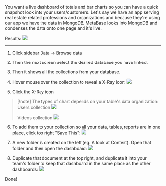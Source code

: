 You want a live dashboard of totals and bar charts so you can have a quick snapshot look into your users/customers. Let's say we have an app serving real estate related professions and organizations and because they're using our app we have the data in MongoDB. MetaBase looks into MongoDB and condenses the data onto one page and it's live.

Results:
![](https://i.imgur.com/kHxiNqd.png)


---


1. Click sidebar Data -> Browse data 
2. Then the next screen select the desired database you have linked.
3. Then it shows all the collections from your database.
4. Hover mouse over the collection to reveal a X-Ray icon:
   ![](https://i.imgur.com/ZACecK7.png)

5. Click the X-Ray icon

> [!note] The types of chart depends on your table's data organization:
> Users collection
> ![](https://i.imgur.com/SLEA4bU.png)
> 
> Videos collection
> ![](https://i.imgur.com/ZW01vKQ.png)

6. To add them to your collection so all your data, tables, reports are in one place, click top right "Save This":
   ![](https://i.imgur.com/YslivE4.png)
   
7. A new folder is created on the left (eg. A look at Content). Open that folder and then open the dashboard:
   ![](https://i.imgur.com/24WhvnA.png)

8. Duplicate that document at the top right, and duplicate it into your team's folder to keep that dashboard in the same place as the other dashboards:
   ![](https://i.imgur.com/91fRitu.png)

 Done!
   